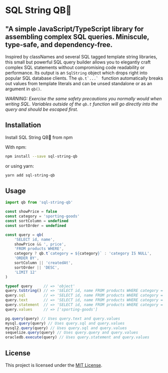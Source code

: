 # SQL String QB🏈

## "A simple JavaScript/TypeScript library for assembling complex SQL queries. Miniscule, type-safe, and dependency-free.

Inspired by classNames and several SQL tagged template string libraries, this small but powerful SQL query builder allows you to elegantly craft complex SQL statements without compromising code readability or performance. Its output is an `SqlString` object which drops right into popular SQL database clients. The ``qb.t`...` `` function automatically breaks out values from template literals and can be unsed standalone or as an argument in `qb()`.

_WARNING: Exercise the same safety precautions you normally would when writing SQL. Variables outside of the `qb.t` function will go directly into the query and should be escaped first._

## Installation

Install SQL String QB🏈 from npm

With npm:
```bash
npm install --save sql-string-qb
```
or using yarn:
```bash
yarn add sql-string-qb
```

## Usage

```javascript
import qb from 'sql-string-qb' 

const showPrice = false
const category = 'sporting-goods'
const sortColumn = undefined
const sortOrder = undefined

const query = qb(
    'SELECT id, name',
    showPrice && ', price',
    'FROM products WHERE',
    category ? qb.t`category = ${category}` : 'category IS NULL',
    'ORDER BY',
    sortColumn || 'createdAt',
    sortOrder || 'DESC',
    'LIMIT 12'
)

typeof query     // => 'object'
query.toString() // => 'SELECT id, name FROM products WHERE category = ? ORDER BY createdAt DESC LIMIT 12'
query.sql        // => 'SELECT id, name FROM products WHERE category = ? ORDER BY createdAt DESC LIMIT 12'
query.text       // => 'SELECT id, name FROM products WHERE category = $1 ORDER BY createdAt DESC LIMIT 12'
query.statement  // => 'SELECT id, name FROM products WHERE category = :1 ORDER BY createdAt DESC LIMIT 12'
query.values     // => ['sporting-goods']

pg.query(query) // Uses query.text and query.values
mysql.query(query) // Uses query.sql and query.values
mysql2.query(query) // Uses query.sql and query.values
sequelize.query(query) // Uses query.query and query.values
oracledb.execute(query) // Uses query.statement and query.values
```

## License

This project is licensed under the [MIT License](LICENSE).